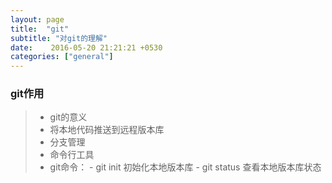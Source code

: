 ```yaml
---
layout: page
title:  "git"
subtitle: "对git的理解"
date:    2016-05-20 21:21:21 +0530
categories: ["general"]
---
```


### git作用 
>  - git的意义
>  - 将本地代码推送到远程版本库 
>  - 分支管理
>  - 命令行工具
>  - git命令：
    - git init 初始化本地版本库
    - git status 查看本地版本库状态

